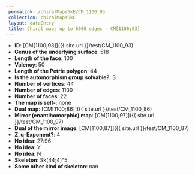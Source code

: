 ```yaml
--- 
 permalink: /chiralMaps6kE/CM_1100_93 
 collection: chiralMaps6kE
 layout: dataEntry
 title: Chiral maps up to 6000 edges - CM[1100;93]
---
```


- **ID**: [CM[1100;93]]({{ site.url }}/test/CM_1100_93)
- **Genus of the underlying surface**: 518
- **Length of the face**: 100
- **Valency**: 50
- **Length of the Petrie polygon**: 44
- **Is the automorphism group solvable?**: S
- **Number of vertices**: 44
- **Number of edges**: 1100
- **Number of faces**: 22
- **The map is self-**: none
- **Dual map**: [CM[1100;86]]({{ site.url }}/test/CM_1100_86)
- **Mirror (enantihomorphic) map**: [CM[1100;97]]({{ site.url }}/test/CM_1100_97)
- **Dual of the mirror image**: [CM[1100;87]]({{ site.url }}/test/CM_1100_87)
- **Z_q-Exponent?**: 4
- **No idea**:  27:96
- **No idea**: Y
- **No idea**: N
- **Skeleton**: Sk(44;4)^5
- **Some other kind of skeleton**: nan
